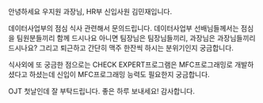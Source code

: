 안녕하세요 우지원 과장님, HR부 신입사원 김민재입니다.

데이터사업부의 점심 식사 관련해서 문의드립니다.
데이터사업부 선배님들께서는 점심을 팀원분들끼리 함께 드시나요 아니면 팀장님은 팀장님들끼리, 과장님은 과장님들끼리 드시나요?
그리고 퇴근하고 간단히 맥주 한잔씩 하시는 분위기인지 궁금합니다.

식사외에 또 궁금한 점으로는 CHECK EXPERT프로그램은 MFC프로그래밍로 개발하셨다고 하셨는데 신입이 MFC프로그래밍 능력도 필요한지 궁금합니다.

OJT 첫날인데 잘 부탁드립니다. 좋은 하루 보내세요!
감사합니다.
